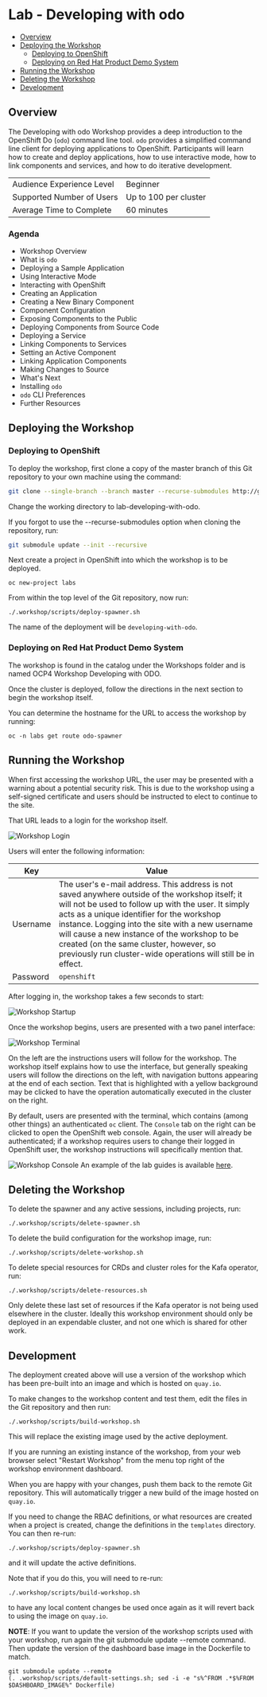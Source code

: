 # Lab - Developing with odo

* [Overview](#overview)
* [Deploying the Workshop](#deploying-the-workshop)
  * [Deploying to OpenShift](#deploying-to-openshift)
  * [Deploying on Red Hat Product Demo System](#deploying-on-red-hat-product-demo-system)
* [Running the Workshop](#running-the-workshop)
* [Deleting the Workshop](#deleting-the-workshop)
* [Development](#development)

## Overview

The Developing with odo Workshop provides a deep introduction to the OpenShift Do (`odo`) command line tool. `odo` provides a simplified command line client for deploying applications to OpenShift. Participants will learn how to create and deploy applications, how to use interactive mode, how to link components and services, and how to do iterative development.

| | |
--- | ---
| Audience Experience Level | Beginner |
| Supported Number of Users | Up to 100 per cluster |
| Average Time to Complete | 60 minutes |


### Agenda
* Workshop Overview
* What is `odo`
* Deploying a Sample Application
* Using Interactive Mode
* Interacting with OpenShift
* Creating an Application
* Creating a New Binary Component
* Component Configuration
* Exposing Components to the Public
* Deploying Components from Source Code
* Deploying a Service
* Linking Components to Services
* Setting an Active Component
* Linking Application Components
* Making Changes to Source
* What's Next
* Installing `odo`
* `odo` CLI Preferences
* Further Resources

## Deploying the Workshop

### Deploying to OpenShift

To deploy the workshop, first clone a copy of the master branch of this Git repository to your own machine using the command:

```bash
git clone --single-branch --branch master --recurse-submodules http://github.com/openshift-labs/lab-developing-with-odo.git
```

Change the working directory to lab-developing-with-odo.

If you forgot to use the --recurse-submodules option when cloning the repository, run:

```bash
git submodule update --init --recursive
```

Next create a project in OpenShift into which the workshop is to be deployed.

```
oc new-project labs
```

From within the top level of the Git repository, now run:

```
./.workshop/scripts/deploy-spawner.sh
```

The name of the deployment will be ``developing-with-odo``.

### Deploying on Red Hat Product Demo System

The workshop is found in the catalog under the Workshops folder and is named OCP4 Workshop Developing with ODO.

Once the cluster is deployed, follow the directions in the next section to begin the workshop itself.

You can determine the hostname for the URL to access the workshop by running:

```
oc -n labs get route odo-spawner
```

## Running the Workshop

When first accessing the workshop URL, the user may be presented with a warning about a potential security risk. This is due to the workshop using a self-signed certificate and users should be instructed to elect to continue to the site.

That URL leads to a login for the workshop itself.

![Workshop Login](/docs/jupyter-login.png)

Users will enter the following information:

| Key | Value |
| --- | ----- |
| Username | The user's e-mail address. This address is not saved anywhere outside of the workshop itself; it will not be used to follow up with the user. It simply acts as a unique identifier for the workshop instance. Logging into the site with a new username will cause a new instance of the workshop to be created (on the same cluster, however, so previously run cluster-wide operations will still be in effect. |
| Password | ``openshift`` |

After logging in, the workshop takes a few seconds to start:

![Workshop Startup](/docs/starting-up.png)

Once the workshop begins, users are presented with a two panel interface:

![Workshop Terminal](/docs/workshop-terminal.png)

On the left are the instructions users will follow for the workshop. The workshop itself explains how to use the interface, but generally speaking users will follow the directions on the left, with navigation buttons appearing at the end of each section. Text that is highlighted with a yellow background may be clicked to have the operation automatically executed in the cluster on the right.

By default, users are presented with the terminal, which contains (among other things) an authenticated ``oc`` client. The ``Console`` tab on the right can be clicked to open the OpenShift web console. Again, the user will already be authenticated; if a workshop requires users to change their logged in OpenShift user, the workshop instructions will specifically mention that.

![Workshop Console](/docs/workshop-console.png)
An example of the lab guides is available [here](http://devops-guides-labs.b9ad.pro-us-east-1.openshiftapps.com/).

## Deleting the Workshop

To delete the spawner and any active sessions, including projects, run:

```
./.workshop/scripts/delete-spawner.sh
```

To delete the build configuration for the workshop image, run:

```
./.workshop/scripts/delete-workshop.sh
```

To delete special resources for CRDs and cluster roles for the Kafa operator, run:

```
./.workshop/scripts/delete-resources.sh
```

Only delete these last set of resources if the Kafa operator is not being used elsewhere in the cluster. Ideally this workshop environment should only be deployed in an expendable cluster, and not one which is shared for other work.

## Development

The deployment created above will use a version of the workshop which has been pre-built into an image and which is hosted on ``quay.io``.

To make changes to the workshop content and test them, edit the files in the Git repository and then run:

```
./.workshop/scripts/build-workshop.sh
```

This will replace the existing image used by the active deployment.

If you are running an existing instance of the workshop, from your web browser select "Restart Workshop" from the menu top right of the workshop environment dashboard.

When you are happy with your changes, push them back to the remote Git repository. This will automatically trigger a new build of the image hosted on ``quay.io``.

If you need to change the RBAC definitions, or what resources are created when a project is created, change the definitions in the ``templates`` directory. You can then re-run:

```
./.workshop/scripts/deploy-spawner.sh
```

and it will update the active definitions.

Note that if you do this, you will need to re-run:

```
./.workshop/scripts/build-workshop.sh
```

to have any local content changes be used once again as it will revert back to using the image on ``quay.io``.

__NOTE__: If you want to update the version of the workshop scripts used with your workshop, run again the git submodule update --remote command. Then update the version of the dashboard base image in the Dockerfile to match.

```
git submodule update --remote
(. .workshop/scripts/default-settings.sh; sed -i -e "s%^FROM .*$%FROM $DASHBOARD_IMAGE%" Dockerfile)
```

